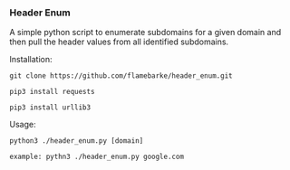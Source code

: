 ### Header Enum

A simple python script to enumerate subdomains for a given domain and then pull the header values from all identified subdomains.

Installation:

`git clone https://github.com/flamebarke/header_enum.git`

`pip3 install requests`

`pip3 install urllib3`

Usage:

`python3 ./header_enum.py [domain]`

`example: pythn3 ./header_enum.py google.com`

